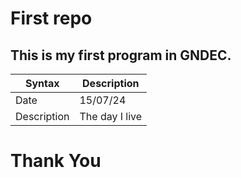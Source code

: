 # First repo

## This is my first program in GNDEC.

| Syntax | Description |
|---|---|
| Date | 15/07/24 |
| Description | The day I live |

# Thank You
